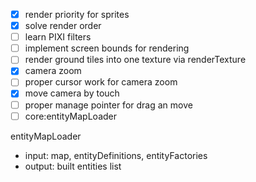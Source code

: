- [x] render priority for sprites
- [x] solve render order
- [ ] learn PIXI filters
- [ ] implement screen bounds for rendering
- [ ] render ground tiles into one texture via renderTexture
- [x] camera zoom
- [ ] proper cursor work for camera zoom
- [x] move camera by touch
- [ ] proper manage pointer for drag an move
- [ ] core:entityMapLoader

entityMapLoader
- input: map, entityDefinitions, entityFactories
- output: built entities list
